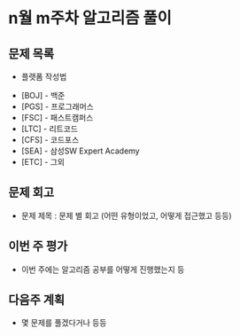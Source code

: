 # n월 m주차 알고리즘 풀이

## 문제 목록 

- 플랫폼 작성법

* [BOJ] - 백준
* [PGS] - 프로그래머스
* [FSC] - 패스트캠퍼스
* [LTC] - 리트코드
* [CFS] - 코드포스
* [SEA] - 삼성SW Expert Academy
* [ETC] - 그외

## 문제 회고 

- 문제 제목 : 문제 별 회고 (어떤 유형이었고, 어떻게 접근했고 등등) 

## 이번 주 평가

- 이번 주에는 알고리즘 공부를 어떻게 진행했는지 등

## 다음주 계획

- 몇 문제를 풀겠다거나 등등
